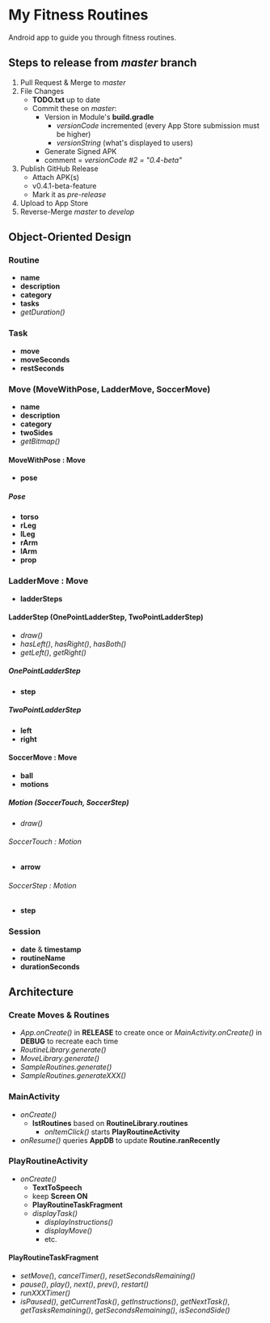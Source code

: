 # My Fitness Routines
Android app to guide you through fitness routines.

## Steps to release from *master* branch
1. Pull Request & Merge to *master*
1. File Changes
    - **TODO.txt** up to date
    - Commit these on *master*:
        - Version in Module's **build.gradle**
            - *versionCode* incremented (every App Store submission must be higher)
            - *versionString* (what's displayed to users)
        - Generate Signed APK
        - comment = *versionCode #2 = "0.4-beta"*
1. Publish GitHub Release
    - Attach APK(s)
    - v0.4.1-beta-feature
    - Mark it as *pre-release*
1. Upload to App Store
1. Reverse-Merge *master* to *develop*

## Object-Oriented Design
### Routine
- **name**
- **description**
- **category**
- **tasks**
- *getDuration()*
### Task
- **move**
- **moveSeconds**
- **restSeconds**
### Move (MoveWithPose, LadderMove, SoccerMove)
- **name**
- **description**
- **category**
- **twoSides**
- *getBitmap()*
#### MoveWithPose : Move
- **pose**
##### Pose
- **torso**
- **rLeg**
- **lLeg**
- **rArm**
- **lArm**
- **prop**
### LadderMove : Move
- **ladderSteps**
#### LadderStep (OnePointLadderStep, TwoPointLadderStep)
- *draw()*
- *hasLeft()*, *hasRight()*, *hasBoth()*
- *getLeft()*, *getRight()*
##### OnePointLadderStep
- **step**
##### TwoPointLadderStep
- **left**
- **right**
#### SoccerMove : Move
- **ball**
- **motions**
##### Motion (SoccerTouch, SoccerStep)
- *draw()*
###### SoccerTouch : Motion
- **arrow**
###### SoccerStep : Motion
- **step**
### Session
- **date** & **timestamp**
- **routineName**
- **durationSeconds**

## Architecture
### Create Moves & Routines
- *App.onCreate()* in **RELEASE** to create once or *MainActivity.onCreate()* in **DEBUG** to recreate each time
- *RoutineLibrary.generate()*
- *MoveLibrary.generate()*
- *SampleRoutines.generate()*
- *SampleRoutines.generateXXX()*
### MainActivity
- *onCreate()*
    - **lstRoutines** based on **RoutineLibrary.routines**
        - *onItemClick()* starts **PlayRoutineActivity**
- *onResume()* queries **AppDB** to update **Routine.ranRecently**
### PlayRoutineActivity
- *onCreate()*
    - **TextToSpeech**
    - keep **Screen ON**
    - **PlayRoutineTaskFragment**
    - *displayTask()*
        - *displayInstructions()*
        - *displayMove()*
        - etc.
#### PlayRoutineTaskFragment
- *setMove(*), *cancelTimer()*, *resetSecondsRemaining()*
- *pause()*, *play()*, *next()*, *prev()*, *restart()*
- *runXXXTimer()*
- *isPaused()*, *getCurrentTask()*, *getInstructions()*, *getNextTask()*, *getTasksRemaining()*, *getSecondsRemaining()*, *isSecondSide()*
